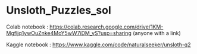 # Unsloth_Puzzles_sol

Colab notebook : https://colab.research.google.com/drive/1KM-Mgfljq1ywOuZnke4MoY5wW7iDM_vS?usp=sharing  (anyone with a link)

Kaggle notebook : https://www.kaggle.com/code/naturalseeker/unsloth-q2

